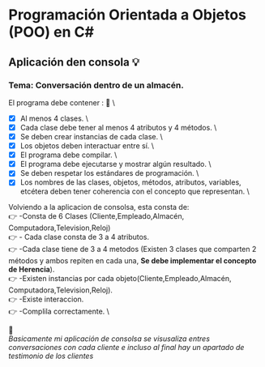 # Programación Orientada a Objetos (POO) en C#
## Aplicación den consola :bulb:
### Tema: Conversación dentro de un almacén.  
El programa debe contener : :notebook_with_decorative_cover:  \
-[x] Al menos 4 clases. \
-[x] Cada clase debe tener al menos 4 atributos y 4 métodos. \
-[x] Se deben crear instancias de cada clase. \
-[x] Los objetos deben interactuar entre sí. \
-[x] El programa debe compilar. \
-[x] El programa debe ejecutarse y mostrar algún resultado. \
-[X] Se deben respetar los estándares de programación. \
-[X] Los nombres de las clases, objetos, métodos, atributos, variables, etcétera deben tener coherencia con el concepto que representan.  \

Volviendo a la aplicacion de consolsa, esta consta de: \
:point_right: -Consta de 6 Clases (Cliente,Empleado,Almacén, Computadora,Television,Reloj) \
:point_right: - Cada clase consta de 3 a 4 atributos. \
:point_right: -Cada clase tiene de 3 a 4 metodos (Existen 3 clases que comparten 2 métodos y ambos repiten en cada una, **Se debe implementar el concepto de Herencia**). \
:point_right: -Existen instancias por cada objeto(Cliente,Empleado,Almacén, Computadora,Television,Reloj). \
:point_right: -Existe interaccion. \
:point_right: -Complila correctamente.  \

:file_folder: \
*Basicamente mi aplicación de consolsa se visusaliza entres conversaciones con cada cliente e incluso al final hay un apartado de testimonio de los clientes*


